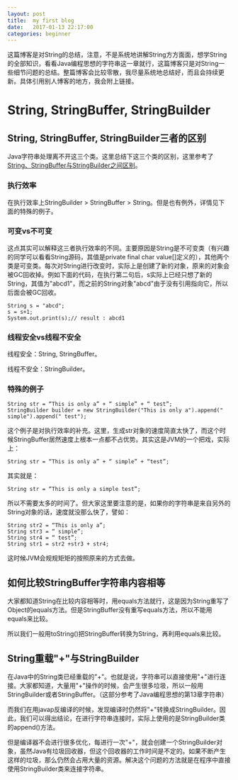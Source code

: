 ```yaml
---
layout: post
title:  my first blog
date:   2017-01-13 22:17:00
categories: beginner
---
```


这篇博客是对String的总结，注意，不是系统地讲解String方方面面，想学String的全部知识，看看Java编程思想的字符串这一章就行，这篇博客只是对String一些细节问题的总结。整篇博客会比较零散，我尽量系统地总结好，而且会持续更新。具体引用别人博客的地方，我会附上链接。

# String, StringBuffer, StringBuilder
## String, StringBuffer, StringBuilder三者的区别
Java字符串处理离不开这三个类。这里总结下这三个类的区别，这里参考了[String、StringBuffer与StringBuilder之间区别](http://www.cnblogs.com/A_ming/archive/2010/04/13/1711395.html)。

### 执行效率
在执行效率上StringBuilder > StringBuffer > String。但是也有例外，详情见下面的特殊的例子。

### 可变vs不可变
这点其实可以解释这三者执行效率的不同。主要原因是String是不可变类（有兴趣的同学可以看看String源码，其值是private final char value[]定义的），其他两个类是可变类。每次对String进行改变时，实际上是创建了新的对象，原来的对象会被GC回收掉。例如下面的代码，在执行第二句后，s实际上已经只想了新的String，其值为"abcd1"，而之前的String对象"abcd"由于没有引用指向它，所以后面会被GC回收。
```
String s = "abcd";
s = s+1;
System.out.print(s);// result : abcd1
```
### 线程安全vs线程不安全
线程安全：String, StringBuffer。

线程不安全：StringBuilder。

### 特殊的例子
```
String str = “This is only a” + “ simple” + “ test”;
StringBuilder builder = new StringBuilder("This is only a").append(" simple").append(" test");
```
这个例子是对执行效率的补充。这里，生成str对象的速度简直太快了，而这个时候StringBuffer居然速度上根本一点都不占优势。其实这是JVM的一个把戏，实际上：
```
String str = “This is only a” + “ simple” + “test”;
```
其实就是：
```
String str = “This is only a simple test”;
```
所以不需要太多的时间了。但大家这里要注意的是，如果你的字符串是来自另外的String对象的话，速度就没那么快了，譬如：
```
String str2 = “This is only a”;
String str3 = “ simple”;
String str4 = “ test”;
String str1 = str2 +str3 + str4;
```
这时候JVM会规规矩矩的按照原来的方式去做。

## 如何比较StringBuffer字符串内容相等
大家都知道String在比较内容相等时，用equals方法就行，这是因为String重写了Object的equals方法。但是StringBuffer没有重写equals方法，所以不能用equals来比较。

所以我们一般用toString()把StringBuffer转换为String，再利用equals来比较。

## String重载"+"与StringBuilder
在Java中的String类已经重载的"+"。也就是说，字符串可以直接使用"+"进行连接。大家都知道，大量用"+"操作的时候，会产生很多垃圾，所以一般用StringBuilder或者StringBuffer。（这部分参考了Java编程思想的第13章字符串）

而我们在用javap反编译的时候，发现编译时仍然将"+"转换成StringBuilder。因此，我们可以得出结论，在进行字符串连接时，实际上使用的是StringBuilder类的append()方法。

但是编译器不会进行很多优化，每进行一次"+"，就会创建一个StringBuilder对象，虽然Java有垃圾回收器，但这个回收器的工作时间是不定的。如果不断产生这样的垃圾，那么仍然会占用大量的资源。解决这个问题的方法就是在程序中直接使用StringBuilder类来连接字符串。
